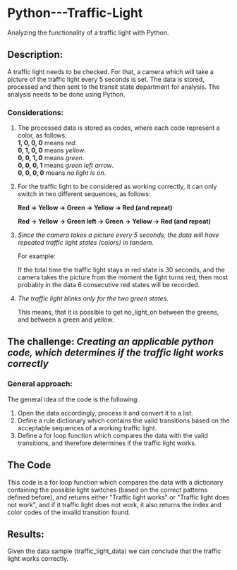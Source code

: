 # Python---Traffic-Light
Analyzing the functionality of a traffic light with Python. 

## Description:
A traffic light needs to be checked. 
For that, a camera which will take a picture of the traffic light every 5 seconds is set.
The data is stored, processed and then sent to the transit state department for analysis. 
The analysis needs to be done using Python.

### Considerations:
1) The processed data is stored as codes, where each code represent a color, as follows:  
**1, 0, 0, 0** means *red*.  
**0, 1, 0, 0** means *yellow*.  
**0, 0, 1, 0** means *green*.  
**0, 0, 0, 1** means *green left arrow*.  
**0, 0, 0, 0** means *no light is on*.

2) For the traffic light to be considered as working correctly, it can only switch in two different sequences, as follows:

   **Red -> Yellow -> Green -> Yellow -> Red (and repeat)**

   **Red -> Yellow -> Green left -> Green -> Yellow -> Red (and repeat)**

4) *Since the camera takes a picture every 5 seconds, the data will have repeated traffic light states (colors) in tandem.*

   For example:

   If the total time the traffic light stays in red state is 30 seconds, and the camera takes the picture from the moment the light turns red, then most probably in the data 6 consecutive red states will be recorded.

5) *The traffic light blinks only for the two green states.*

   This means, that it is possible to get no_light_on between the greens, and between a green and yellow.

## The challenge: *Creating an applicable python code, which determines if the traffic light works correctly*
### General approach:
The general idea of the code is the following:
  1) Open the data accordingly, process it and convert it to a list.
  2) Define a rule dictionary which contains the valid transitions based on the acceptable sequences of a working traffic light.
  3) Define a for loop function which compares the data with the valid transitions, and therefore determines if the traffic light works.  

## The Code
This code is a for loop function which compares the data with a dictionary containing the possible light switches (based on the correct patterns defined before), and returns either "Traffic light works" or "Traffic light does not work", and if it traffic light does not work, it also returns the index and color codes of the invalid transition found. 

## Results:
Given the data sample (traffic_light_data)  we can conclude that the traffic light works correctly. 
